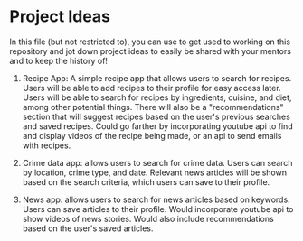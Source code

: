 # Project Ideas

In this file (but not restricted to), you can use to get used to working on this repository and jot down project ideas to easily be shared with your mentors and to keep the history of!

1. Recipe App: A simple recipe app that allows users to search for recipes. Users will be able to add recipes to their profile for easy access later. Users will be able to search for recipes by ingredients, cuisine, and diet, among other potential things. There will also be a "recommendations" section that will suggest recipes based on the user's previous searches and saved recipes. Could go farther by incorporating youtube api to find and display videos of the recipe being made, or an api to send emails with recipes.

2. Crime data app: allows users to search for crime data. Users can search by location, crime type, and date. Relevant news articles will be shown based on the search criteria, which users can save to their profile.

3. News app: allows users to search for news articles based on keywords. Users can save articles to their profile. Would incorporate youtube api to show videos of news stories. Would also include recommendations based on the user's saved articles.
